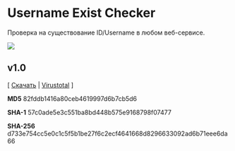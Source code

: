 # Username Exist Checker

Проверка на существование ID/Username в любом веб-сервисе.

![](https://i.imgur.com/LHu7PfJ.png)

## v1.0
[ [Скачать](https://github.com/aethletic/username-exist-checker/archive/1.0.zip) | [Virustotal](https://www.virustotal.com/gui/file/d733e754cc5e0c1c5f5b1be27f6c2ecf4641668d8296633092ad6b71eee6da66/detection) ]

**MD5**	82fddb1416a80ceb4619997d6b7cb5d6

**SHA-1**	57c0ade5e3c551ba8bd448b575e9168798f07477

**SHA-256**	d733e754cc5e0c1c5f5b1be27f6c2ecf4641668d8296633092ad6b71eee6da66

